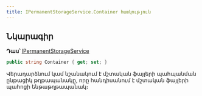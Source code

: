 ```yaml
---
title: IPermanentStorageService.Container հատկություն  
---
```


## Նկարագիր

**Դաս՝** [IPermanentStorageService](../IPermanentStorageService.md)

```c#
public string Container { get; set; }
```

Վերադարձնում կամ նշանակում է մշտական ֆայլերի պահպանման ընթացիկ թղթապանակը, որը հանդիսանում է մշտական ֆայլերի պահոցի ենթաթղթապանակ։
